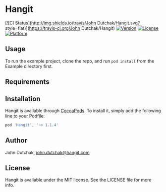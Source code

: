 # Hangit

[![CI Status](http://img.shields.io/travis/John Dutchak/Hangit.svg?style=flat)](https://travis-ci.org/John Dutchak/Hangit)
[![Version](https://img.shields.io/cocoapods/v/Hangit.svg?style=flat)](http://cocoapods.org/pods/Hangit)
[![License](https://img.shields.io/cocoapods/l/Hangit.svg?style=flat)](http://cocoapods.org/pods/Hangit)
[![Platform](https://img.shields.io/cocoapods/p/Hangit.svg?style=flat)](http://cocoapods.org/pods/Hangit)

## Usage

To run the example project, clone the repo, and run `pod install` from the Example directory first.

## Requirements

## Installation

Hangit is available through [CocoaPods](http://cocoapods.org). To install
it, simply add the following line to your Podfile:

```ruby
pod 'Hangit', '~> 1.1.4'
```

## Author

John Dutchak, john.dutchak@hangit.com

## License

Hangit is available under the MIT license. See the LICENSE file for more info.
